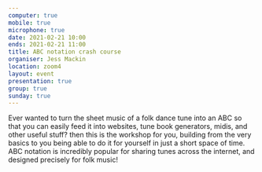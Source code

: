 ```yaml
---
computer: true
mobile: true
microphone: true
date: 2021-02-21 10:00
ends: 2021-02-21 11:00
title: ABC notation crash course
organiser: Jess Mackin
location: zoom4
layout: event
presentation: true
group: true
sunday: true
---
```

Ever wanted to turn the sheet music of a folk dance tune into an ABC so that you can easily feed it into websites, tune book generators, midis, and other useful stuff? then this is the workshop for you, building from the very basics to you being able to do it for yourself in just a short space of time. ABC notation is incredibly popular for sharing tunes across the internet, and designed precisely for folk music!

